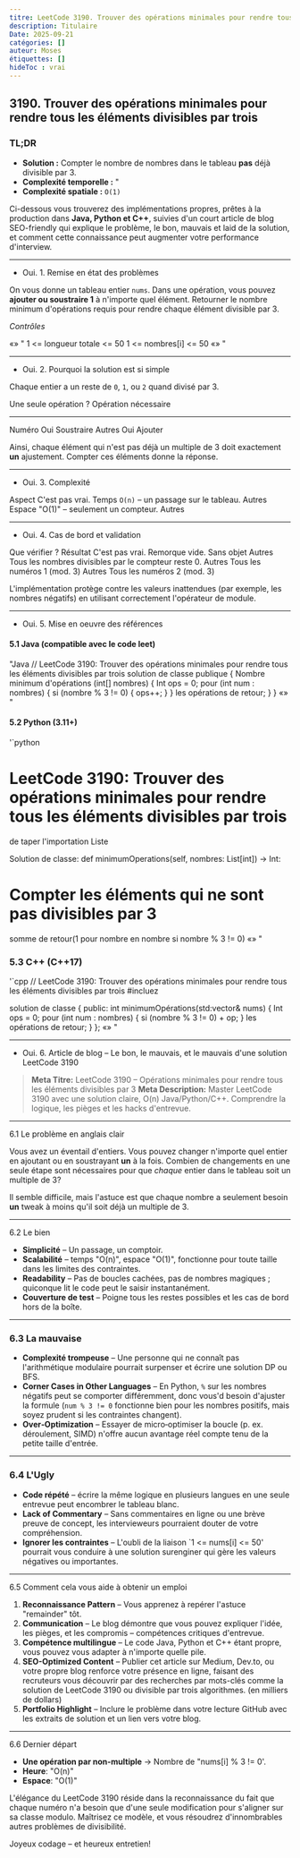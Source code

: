 ```yaml
---
titre: LeetCode 3190. Trouver des opérations minimales pour rendre tous les éléments divisibles par trois -
description: Titulaire
Date: 2025-09-21
catégories: []
auteur: Moses
étiquettes: []
hideToc : vrai
---
```

## 3190. Trouver des opérations minimales pour rendre tous les éléments divisibles par trois

### TL;DR
- **Solution :** Compter le nombre de nombres dans le tableau **pas** déjà divisible par 3.
- **Complexité temporelle :** "
- **Complexité spatiale :** `O(1)`

Ci-dessous vous trouverez des implémentations propres, prêtes à la production dans **Java, Python et C++**, suivies d'un court article de blog SEO-friendly qui explique le problème, le bon, mauvais et laid de la solution, et comment cette connaissance peut augmenter votre performance d'interview.

---

- Oui. 1. Remise en état des problèmes

On vous donne un tableau entier `nums`.
Dans une opération, vous pouvez **ajouter ou soustraire 1** à n'importe quel élément.
Retourner le nombre minimum d'opérations requis pour rendre chaque élément divisible par 3.

*Contrôles*

«» "
1 <= longueur totale <= 50
1 <= nombres[i] <= 50
«» "

---

- Oui. 2. Pourquoi la solution est si simple

Chaque entier a un reste de `0`, `1`, ou `2` quand divisé par 3.

Une seule opération ? Opération nécessaire
-- -- -- -- -- -- -- -- --
Numéro
Oui Soustraire
Autres Oui Ajouter

Ainsi, chaque élément qui n'est pas déjà un multiple de 3 doit exactement **un** ajustement.
Compter ces éléments donne la réponse.

---

- Oui. 3. Complexité

Aspect
C'est pas vrai.
Temps `O(n)` – un passage sur le tableau. Autres
Espace "O(1)" – seulement un compteur. Autres

---

- Oui. 4. Cas de bord et validation

Que vérifier ? Résultat
C'est pas vrai.
Remorque vide. Sans objet
Autres Tous les nombres divisibles par le compteur reste 0.
Autres Tous les numéros 1 (mod. 3)
Autres Tous les numéros 2 (mod. 3)

L'implémentation protège contre les valeurs inattendues (par exemple, les nombres négatifs) en utilisant correctement l'opérateur de module.

---

- Oui. 5. Mise en oeuvre des références

#### 5.1 Java (compatible avec le code leet)

"Java
// LeetCode 3190: Trouver des opérations minimales pour rendre tous les éléments divisibles par trois
solution de classe publique {
Nombre minimum d'opérations (int[] nombres) {
Int ops = 0;
pour (int num : nombres) {
si (nombre % 3 != 0) {
ops++;
}
}
les opérations de retour;
}
}
«» "

#### 5.2 Python (3.11+)

'`python
# LeetCode 3190: Trouver des opérations minimales pour rendre tous les éléments divisibles par trois
de taper l'importation Liste

Solution de classe:
def minimumOperations(self, nombres: List[int]) -> Int:
# Compter les éléments qui ne sont pas divisibles par 3
somme de retour(1 pour nombre en nombre si nombre % 3 != 0)
«» "

### 5.3 C++ (C++17)

'`cpp
// LeetCode 3190: Trouver des opérations minimales pour rendre tous les éléments divisibles par trois
#incluez <vecteur>

solution de classe {
public:
int minimumOpérations(std:vector<int>& nums) {
Int ops = 0;
pour (int num : nombres) {
si (nombre % 3 != 0) + op;
}
les opérations de retour;
}
};
«» "

---

- Oui. 6. Article de blog – Le bon, le mauvais, et le mauvais d'une solution LeetCode 3190

> **Meta Titre:** LeetCode 3190 – Opérations minimales pour rendre tous les éléments divisibles par 3
> **Meta Description:** Master LeetCode 3190 avec une solution claire, O(n) Java/Python/C++. Comprendre la logique, les pièges et les hacks d'entrevue.

---

6.1 Le problème en anglais clair

Vous avez un éventail d'entiers.
Vous pouvez changer n'importe quel entier en ajoutant ou en soustrayant **un** à la fois.
Combien de changements en une seule étape sont nécessaires pour que *chaque* entier dans le tableau soit un multiple de 3?

Il semble difficile, mais l'astuce est que chaque nombre a seulement besoin **un** tweak à moins qu'il soit déjà un multiple de 3.

---

6.2 Le bien

- **Simplicité** – Un passage, un comptoir.
- **Scalabilité** – temps "O(n)", espace "O(1)", fonctionne pour toute taille dans les limites des contraintes.
- **Readability** – Pas de boucles cachées, pas de nombres magiques ; quiconque lit le code peut le saisir instantanément.
- **Couverture de test** – Poigne tous les restes possibles et les cas de bord hors de la boîte.

---

### 6.3 La mauvaise

- **Complexité trompeuse** – Une personne qui ne connaît pas l'arithmétique modulaire pourrait surpenser et écrire une solution DP ou BFS.
- **Corner Cases in Other Languages** – En Python, `%` sur les nombres négatifs peut se comporter différemment, donc vous'd besoin d'ajuster la formule (`num % 3 != 0` fonctionne bien pour les nombres positifs, mais soyez prudent si les contraintes changent).
- **Over‐Optimization** – Essayer de micro‐optimiser la boucle (p. ex. déroulement, SIMD) n'offre aucun avantage réel compte tenu de la petite taille d'entrée.

---

### 6.4 L'Ugly

- **Code répété** – écrire la même logique en plusieurs langues en une seule entrevue peut encombrer le tableau blanc.
- **Lack of Commentary** – Sans commentaires en ligne ou une brève preuve de concept, les intervieweurs pourraient douter de votre compréhension.
- **Ignorer les contraintes** – L'oubli de la liaison `1 <= nums[i] <= 50' pourrait vous conduire à une solution surenginer qui gère les valeurs négatives ou importantes.

---

6.5 Comment cela vous aide à obtenir un emploi

1. **Reconnaissance Pattern** – Vous apprenez à repérer l'astuce "remainder" tôt.
2. **Communication** – Le blog démontre que vous pouvez expliquer l'idée, les pièges, et les compromis – compétences critiques d'entrevue.
3. **Compétence multilingue** – Le code Java, Python et C++ étant propre, vous pouvez vous adapter à n'importe quelle pile.
4. **SEO-Optimized Content** – Publier cet article sur Medium, Dev.to, ou votre propre blog renforce votre présence en ligne, faisant des recruteurs vous découvrir par des recherches par mots-clés comme la solution de LeetCode 3190 ou divisible par trois algorithmes. (en milliers de dollars)
5. **Portfolio Highlight** – Inclure le problème dans votre lecture GitHub avec les extraits de solution et un lien vers votre blog.

---

6.6 Dernier départ

- **Une opération par non-multiple** → Nombre de "nums[i] % 3 != 0'.
- **Heure**: "O(n)"
- **Espace**: "O(1)"

L'élégance du LeetCode 3190 réside dans la reconnaissance du fait que chaque numéro n'a besoin que d'une seule modification pour s'aligner sur sa classe modulo. Maîtrisez ce modèle, et vous résoudrez d'innombrables autres problèmes de divisibilité.

Joyeux codage – et heureux entretien!